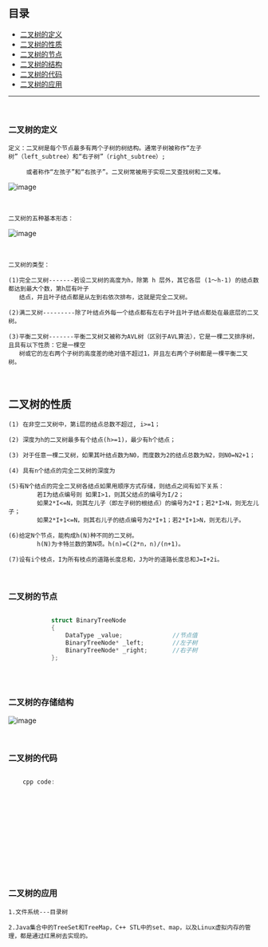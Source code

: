 ## 目录
+ [二叉树的定义](#二叉树的定义)
+ [二叉树的性质](#二叉树的性质)
+ [二叉树的节点](#二叉树的节点)
+ [二叉树的结构](#二叉树的存储结构)
+ [二叉树的代码](#二叉树的代码)
+ [二叉树的应用](#二叉树的应用)

--------------------------------------------


<br>

### 二叉树的定义

	定义：二叉树是每个节点最多有两个子树的树结构。通常子树被称作“左子树”（left_subtree）和“右子树”（right_subtree）;
	
	     或者称作“左孩子”和“右孩子”。二叉树常被用于实现二叉查找树和二叉堆。
		  

![image](http://hbimg.b0.upaiyun.com/9c037ee24cea26ea0ba35b1403351a84945271da4ce8-X2Kb4Y_fw658)


<br>

	二叉树的五种基本形态：
	
	
![image](http://hbimg.b0.upaiyun.com/e6de5e8b15f88f51788fca7f76cecab7f2bd1235a333-po1Ohh_fw658)


<br>

	二叉树的类型：

	(1)完全二叉树-------若设二叉树的高度为h，除第 h 层外，其它各层 (1～h-1) 的结点数都达到最大个数，第h层有叶子
	   结点，并且叶子结点都是从左到右依次排布，这就是完全二叉树。
	
	(2)满二叉树---------除了叶结点外每一个结点都有左右子叶且叶子结点都处在最底层的二叉树。
	
	(3)平衡二叉树-------平衡二叉树又被称为AVL树（区别于AVL算法），它是一棵二叉排序树，且具有以下性质：它是一棵空
	   树或它的左右两个子树的高度差的绝对值不超过1，并且左右两个子树都是一棵平衡二叉树。
	   

	   
<br>

## 二叉树的性质


	(1) 在非空二叉树中，第i层的结点总数不超过, i>=1；
	
	(2) 深度为h的二叉树最多有个结点(h>=1)，最少有h个结点；
	
	(3) 对于任意一棵二叉树，如果其叶结点数为N0，而度数为2的结点总数为N2，则N0=N2+1；
	
	(4) 具有n个结点的完全二叉树的深度为
	
	(5)有N个结点的完全二叉树各结点如果用顺序方式存储，则结点之间有如下关系：
	   		若I为结点编号则 如果I>1，则其父结点的编号为I/2；
			如果2*I<=N，则其左儿子（即左子树的根结点）的编号为2*I；若2*I>N，则无左儿子；
			如果2*I+1<=N，则其右儿子的结点编号为2*I+1；若2*I+1>N，则无右儿子。
			
	(6)给定N个节点，能构成h(N)种不同的二叉树。
			h(N)为卡特兰数的第N项。h(n)=C(2*n，n)/(n+1)。
			
	(7)设有i个枝点，I为所有枝点的道路长度总和，J为叶的道路长度总和J=I+2i。  


<br>

### 二叉树的节点

```cpp

			struct BinaryTreeNode
			{
				DataType _value;              //节点值
				BinaryTreeNode* _left;        //左子树
				BinaryTreeNode* _right;       //右子树
			};
			

```


<br>

### 二叉树的存储结构


![image](http://hbimg.b0.upaiyun.com/ec607a0fda8c716f36e1c93b14d7f66440ab172b99439-f9zGLc_fw658)



<br>

### 二叉树的代码


```cpp

	cpp code:
		
		
		
		
		
		
		
		
		
		
```


<br>

### 二叉树的应用

	1.文件系统---目录树
	
	2.Java集合中的TreeSet和TreeMap，C++ STL中的set、map，以及Linux虚拟内存的管理，都是通过红黑树去实现的。
	









	
